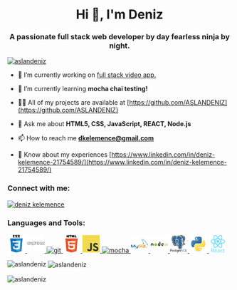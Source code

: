 <h1 align="center">Hi 👋, I'm Deniz</h1>
<h3 align="center">A passionate full stack web developer by day fearless ninja by night.</h3>

<p align="left"> <a href="https://github.com/ryo-ma/github-profile-trophy"><img src="https://github-profile-trophy.vercel.app/?username=aslandeniz" alt="aslandeniz" /></a> </p>

- 🔭 I’m currently working on [full stack video app.](https://github.com/ASLANDENIZ/Full-Stack-Project-Assessment)

- 🌱 I’m currently learning **mocha chai testing!**

- 👨‍💻 All of my projects are available at [https://github.com/ASLANDENIZ](https://github.com/ASLANDENIZ)

- 💬 Ask me about **HTML5, CSS, JavaScript, REACT, Node.js**

- 📫 How to reach me **dkelemence@gmail.com**

- 📄 Know about my experiences [https://www.linkedin.com/in/deniz-kelemence-21754589/](https://www.linkedin.com/in/deniz-kelemence-21754589/)

<h3 align="left">Connect with me:</h3>
<p align="left">
<a href="https://linkedin.com/in/deniz kelemence" target="blank"><img align="center" src="https://raw.githubusercontent.com/rahuldkjain/github-profile-readme-generator/master/src/images/icons/Social/linked-in-alt.svg" alt="deniz kelemence" height="30" width="40" /></a>
</p>

<h3 align="left">Languages and Tools:</h3>
<p align="left"> <a href="https://www.w3schools.com/css/" target="_blank"> <img src="https://raw.githubusercontent.com/devicons/devicon/master/icons/css3/css3-original-wordmark.svg" alt="css3" width="40" height="40"/> </a> <a href="https://expressjs.com" target="_blank"> <img src="https://raw.githubusercontent.com/devicons/devicon/master/icons/express/express-original-wordmark.svg" alt="express" width="40" height="40"/> </a> <a href="https://git-scm.com/" target="_blank"> <img src="https://www.vectorlogo.zone/logos/git-scm/git-scm-icon.svg" alt="git" width="40" height="40"/> </a> <a href="https://www.w3.org/html/" target="_blank"> <img src="https://raw.githubusercontent.com/devicons/devicon/master/icons/html5/html5-original-wordmark.svg" alt="html5" width="40" height="40"/> </a> <a href="https://developer.mozilla.org/en-US/docs/Web/JavaScript" target="_blank"> <img src="https://raw.githubusercontent.com/devicons/devicon/master/icons/javascript/javascript-original.svg" alt="javascript" width="40" height="40"/> </a> <a href="https://mochajs.org" target="_blank"> <img src="https://www.vectorlogo.zone/logos/mochajs/mochajs-icon.svg" alt="mocha" width="40" height="40"/> </a> <a href="https://www.mysql.com/" target="_blank"> <img src="https://raw.githubusercontent.com/devicons/devicon/master/icons/mysql/mysql-original-wordmark.svg" alt="mysql" width="40" height="40"/> </a> <a href="https://nodejs.org" target="_blank"> <img src="https://raw.githubusercontent.com/devicons/devicon/master/icons/nodejs/nodejs-original-wordmark.svg" alt="nodejs" width="40" height="40"/> </a> <a href="https://www.postgresql.org" target="_blank"> <img src="https://raw.githubusercontent.com/devicons/devicon/master/icons/postgresql/postgresql-original-wordmark.svg" alt="postgresql" width="40" height="40"/> </a> <a href="https://www.python.org" target="_blank"> <img src="https://raw.githubusercontent.com/devicons/devicon/master/icons/python/python-original.svg" alt="python" width="40" height="40"/> </a> <a href="https://reactjs.org/" target="_blank"> <img src="https://raw.githubusercontent.com/devicons/devicon/master/icons/react/react-original-wordmark.svg" alt="react" width="40" height="40"/> </a> </p>

<p><img align="left" src="https://github-readme-stats.vercel.app/api/top-langs?username=aslandeniz&show_icons=true&locale=en&layout=compact" alt="aslandeniz" /></p>

<p>&nbsp;<img align="center" src="https://github-readme-stats.vercel.app/api?username=aslandeniz&show_icons=true&locale=en" alt="aslandeniz" /></p>

<p><img align="center" src="https://github-readme-streak-stats.herokuapp.com/?user=aslandeniz&" alt="aslandeniz" /></p>
